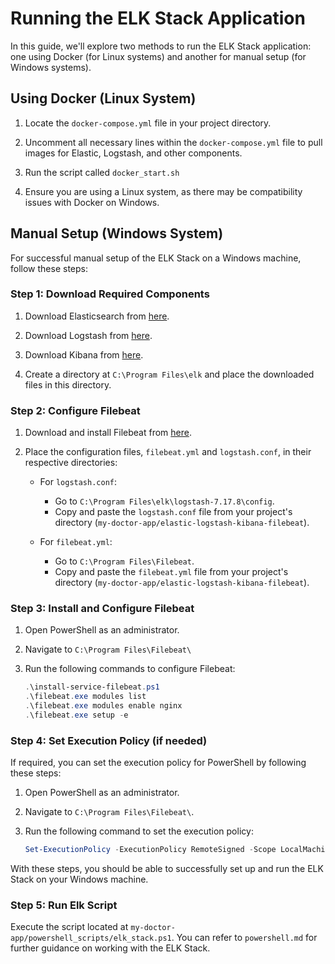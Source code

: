 # Running the ELK Stack Application

In this guide, we'll explore two methods to run the ELK Stack application: one using Docker (for Linux systems) and
another for manual setup (for Windows systems).

## Using Docker (Linux System)

1. Locate the `docker-compose.yml` file in your project directory.

2. Uncomment all necessary lines within the `docker-compose.yml` file to pull images for Elastic, Logstash, and other
   components.

3. Run the script called `docker_start.sh`

4. Ensure you are using a Linux system, as there may be compatibility issues with Docker on Windows.

## Manual Setup (Windows System)

For successful manual setup of the ELK Stack on a Windows machine, follow these steps:

### Step 1: Download Required Components

1. Download Elasticsearch from [here](https://www.elastic.co/downloads/past-releases/elasticsearch-7-17-8).

2. Download Logstash from [here](https://www.elastic.co/downloads/past-releases/logstash-7-17-8).

3. Download Kibana from [here](https://www.elastic.co/downloads/past-releases/kibana-7-17-8).

4. Create a directory at `C:\Program Files\elk` and place the downloaded files in this directory.

### Step 2: Configure Filebeat

1. Download and install Filebeat from [here](https://www.elastic.co/downloads/beats/filebeat).

2. Place the configuration files, `filebeat.yml` and `logstash.conf`, in their respective directories:

    - For `logstash.conf`:
        - Go to `C:\Program Files\elk\logstash-7.17.8\config`.
        - Copy and paste the `logstash.conf` file from your project's
          directory (`my-doctor-app/elastic-logstash-kibana-filebeat`).

    - For `filebeat.yml`:
        - Go to `C:\Program Files\Filebeat`.
        - Copy and paste the `filebeat.yml` file from your project's
          directory (`my-doctor-app/elastic-logstash-kibana-filebeat`).

### Step 3: Install and Configure Filebeat

1. Open PowerShell as an administrator.

2. Navigate to `C:\Program Files\Filebeat\`

3. Run the following commands to configure Filebeat:

   ```powershell
   .\install-service-filebeat.ps1
   .\filebeat.exe modules list
   .\filebeat.exe modules enable nginx
   .\filebeat.exe setup -e

### Step 4: Set Execution Policy (if needed)

If required, you can set the execution policy for PowerShell by following these steps:

1. Open PowerShell as an administrator.

2. Navigate to `C:\Program Files\Filebeat\`.

3. Run the following command to set the execution policy:

   ```powershell
   Set-ExecutionPolicy -ExecutionPolicy RemoteSigned -Scope LocalMachine

With these steps, you should be able to successfully set up and run the ELK Stack on your Windows machine.

### Step 5: Run Elk Script

Execute the script located at `my-doctor-app/powershell_scripts/elk_stack.ps1`. You can refer to `powershell.md` for
further guidance on working with the ELK Stack.

